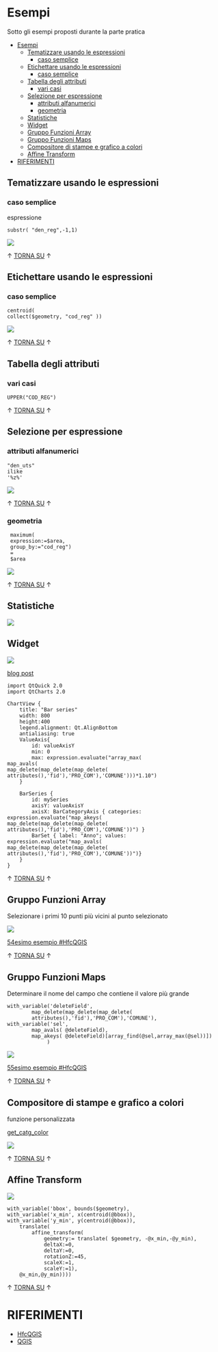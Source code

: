 # Esempi

Sotto gli esempi proposti durante la parte pratica

<!-- TOC -->

- [Esempi](#esempi)
  - [Tematizzare usando le espressioni](#tematizzare-usando-le-espressioni)
    - [caso semplice](#caso-semplice)
  - [Etichettare usando le espressioni](#etichettare-usando-le-espressioni)
    - [caso semplice](#caso-semplice-1)
  - [Tabella degli attributi](#tabella-degli-attributi)
    - [vari casi](#vari-casi)
  - [Selezione per espressione](#selezione-per-espressione)
    - [attributi alfanumerici](#attributi-alfanumerici)
    - [geometria](#geometria)
  - [Statistiche](#statistiche)
  - [Widget](#widget)
  - [Gruppo Funzioni Array](#gruppo-funzioni-array)
  - [Gruppo Funzioni Maps](#gruppo-funzioni-maps)
  - [Compositore di stampe e grafico a colori](#compositore-di-stampe-e-grafico-a-colori)
  - [Affine Transform](#affine-transform)
- [RIFERIMENTI](#riferimenti)

<!-- /TOC -->

## Tematizzare usando le espressioni

### caso semplice

espressione

```
substr( "den_reg",-1,1)
```

![](./imgs/esempi/img_01.png)

↑ [TORNA SU](#esempi) ↑

## Etichettare usando le espressioni

### caso semplice

```
centroid(
collect($geometry, "cod_reg" ))
```

![](./imgs/esempi/img_02.png)

↑ [TORNA SU](#esempi) ↑

## Tabella degli attributi

### vari casi

```
UPPER("COD_REG")
```

↑ [TORNA SU](#esempi) ↑

## Selezione per espressione

### attributi alfanumerici

```
"den_uts"
ilike
'%z%'
```

![](./imgs/esempi/img_03.png)

↑ [TORNA SU](#esempi) ↑

### geometria

```
 maximum(
 expression:=$area,
 group_by:="cod_reg")
 =
 $area
 ```

![](./imgs/esempi/img_04.png)

↑ [TORNA SU](#esempi) ↑

## Statistiche

![](./imgs/esempi/img_05.png)

## Widget

![](./imgs/esempi/img_06.png)

[blog post](https://pigrecoinfinito.com/2021/07/15/dati-sulla-vaccinazione-in-sicilia/)

```
import QtQuick 2.0
import QtCharts 2.0

ChartView {
    title: "Bar series"
    width: 800
    height:400
    legend.alignment: Qt.AlignBottom
    antialiasing: true
    ValueAxis{
        id: valueAxisY
        min: 0
        max: expression.evaluate("array_max(
map_avals(
map_delete(map_delete(map_delete(
attributes(),'fid'),'PRO_COM'),'COMUNE')))*1.10")
    }

    BarSeries {
        id: mySeries
        axisY: valueAxisY
        axisX: BarCategoryAxis { categories: expression.evaluate("map_akeys(
map_delete(map_delete(map_delete(
attributes(),'fid'),'PRO_COM'),'COMUNE'))") }
        BarSet { label: "Anno"; values: expression.evaluate("map_avals(
map_delete(map_delete(map_delete(
attributes(),'fid'),'PRO_COM'),'COMUNE'))")}
    }
}
```

↑ [TORNA SU](#esempi) ↑

## Gruppo Funzioni Array

Selezionare i primi 10 punti più vicini al punto selezionato

![](./imgs/esempi/img_07.png)

[54esimo esempio #HfcQGIS](https://hfcqgis.opendatasicilia.it/esempi/selezionare_punti_vicini_punto/)

↑ [TORNA SU](#esempi) ↑

## Gruppo Funzioni Maps

Determinare il nome del campo che contiene il valore più grande

```
with_variable('deleteField',
        map_delete(map_delete(map_delete(
        attributes(),'fid'),'PRO_COM'),'COMUNE'),
with_variable('sel',
        map_avals( @deleteField),
        map_akeys( @deleteField)[array_find(@sel,array_max(@sel))])
             )
```

![](./imgs/esempi/img_08.png)

[55esimo esempio #HfcQGIS](https://hfcqgis.opendatasicilia.it/esempi/maxValoreCampoNome/)

↑ [TORNA SU](#esempi) ↑

## Compositore di stampe e grafico a colori

funzione personalizzata

[get_catg_color](https://hfcqgis.opendatasicilia.it/gr_funzioni/custom/custom_unico/#get_catg_color)

![](./imgs/esempi/img_09.png)

↑ [TORNA SU](#esempi) ↑

## Affine Transform

![](./imgs/esempi/img_10.png)

```
with_variable('bbox', bounds($geometry),
with_variable('x_min', x(centroid(@bbox)),
with_variable('y_min', y(centroid(@bbox)),
	translate(
		affine_transform( 
			geometry:= translate( $geometry, -@x_min,-@y_min),
			deltaX:=0,
			deltaY:=0,
			rotationZ:=45,
			scaleX:=1,
			scaleY:=1),
	@x_min,@y_min))))
```

↑ [TORNA SU](#esempi) ↑

# RIFERIMENTI

- [HfcQGIS](https://hfcqgis.opendatasicilia.it/)
- [QGIS](https://www.qgis.org/it/site/)